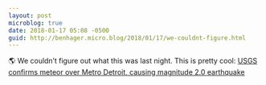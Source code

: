 ```yaml
---
layout: post
microblog: true
date: 2018-01-17 05:08 -0500
guid: http://benhager.micro.blog/2018/01/17/we-couldnt-figure.html
---
```

🌎 We couldn’t figure out what this was last night. This is pretty cool: [USGS confirms meteor over Metro Detroit, causing magnitude 2.0 earthquake](https://www.clickondetroit.com/news/usgs-confirms-meteor-over-metro-detroit-causing-magnitude-20-earthquake)
